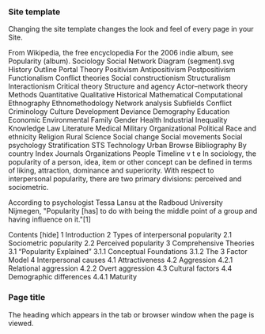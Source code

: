 ### Site template ###
Changing the site template changes the look and feel of every page in your Site.

From Wikipedia, the free encyclopedia
For the 2006 indie album, see Popularity (album).
Sociology
Social Network Diagram (segment).svg
History Outline Portal
Theory
Positivism Antipositivism Postpositivism Functionalism Conflict theories Social constructionism Structuralism Interactionism Critical theory Structure and agency Actor–network theory
Methods
Quantitative Qualitative Historical Mathematical Computational Ethnography Ethnomethodology Network analysis
Subfields
Conflict Criminology Culture Development Deviance Demography Education Economic Environmental Family Gender Health Industrial Inequality Knowledge Law Literature Medical Military Organizational Political Race and ethnicity Religion Rural Science Social change Social movements Social psychology Stratification STS Technology Urban
Browse
Bibliography By country Index Journals Organizations People Timeline
v t e
In sociology, the popularity of a person, idea, item or other concept can be defined in terms of liking, attraction, dominance and superiority. With respect to interpersonal popularity, there are two primary divisions: perceived and sociometric.

According to psychologist Tessa Lansu at the Radboud University Nijmegen, "Popularity [has] to do with being the middle point of a group and having influence on it."[1]

Contents  [hide] 
1	Introduction
2	Types of interpersonal popularity
2.1	Sociometric popularity
2.2	Perceived popularity
3	Comprehensive Theories
3.1	“Popularity Explained”
3.1.1	Conceptual Foundations
3.1.2	The 3 Factor Model
4	Interpersonal causes
4.1	Attractiveness
4.2	Aggression
4.2.1	Relational aggression
4.2.2	Overt aggression
4.3	Cultural factors
4.4	Demographic differences
4.4.1	Maturity 

### Page title ###
The heading which appears in the tab or browser window when the page is viewed.
